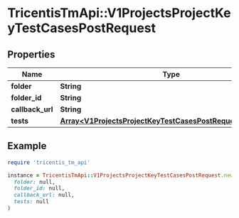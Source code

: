 # TricentisTmApi::V1ProjectsProjectKeyTestCasesPostRequest

## Properties

| Name | Type | Description | Notes |
| ---- | ---- | ----------- | ----- |
| **folder** | **String** |  | [optional] |
| **folder_id** | **String** |  | [optional] |
| **callback_url** | **String** |  | [optional] |
| **tests** | [**Array&lt;V1ProjectsProjectKeyTestCasesPostRequestTestsInner&gt;**](V1ProjectsProjectKeyTestCasesPostRequestTestsInner.md) |  | [optional] |

## Example

```ruby
require 'tricentis_tm_api'

instance = TricentisTmApi::V1ProjectsProjectKeyTestCasesPostRequest.new(
  folder: null,
  folder_id: null,
  callback_url: null,
  tests: null
)
```

